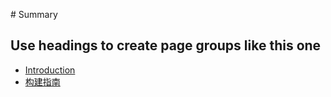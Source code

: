 ‌# Summary​

## Use headings to create page groups like this one

* [Introduction](README.md)
* [构建指南](build-guide.md)
